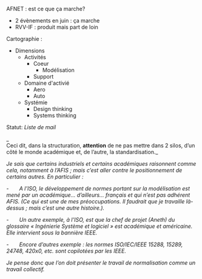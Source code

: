 AFNET : est ce que ça marche?
- 2 évènements en juin : ça marche
- RVV-IF : produit mais part de loin

Cartographie : 
- Dimensions
	- Activités
		- Coeur
			- Modélisation
		- Support
	- Domaine d'activié
		- Aero
		- Auto
	- Systémie
		- Design thinking
		- Systems thinking


Statut: *Liste de mail*


_  
Ceci dit, dans la structuration, **attention** de ne pas mettre dans 2 silos, d’un côté le monde académique et, de l’autre, la standardisation._

_Je sais que certains industriels et certains académiques raisonnent comme cela, notamment à l’AFIS ; mais c’est aller contre le positionnement de certains autres. En particulier :_

-       _A l’ISO, le développement de normes portant sur la modélisation est mené par un académique… d’ailleurs… français et qui n’est pas adhérent AFIS. (Ce qui est une de mes préoccupations. Il faudrait que je travaille là-dessus ; mais c’est une autre histoire.)._

-       _Un autre exemple, à l’ISO, est que la chef de projet (Aneth) du glossaire « Ingénierie Système et logiciel » est académique et américaine. Elle intervient sous la bannière IEEE._

-       _Encore d’autres exemple : les normes ISO/IEC/IEEE 15288, 15289, 24748, 420x0, etc. sont copilotées par les IEEE._

_Je pense donc que l’on doit présenter le travail de normalisation comme un travail collectif._